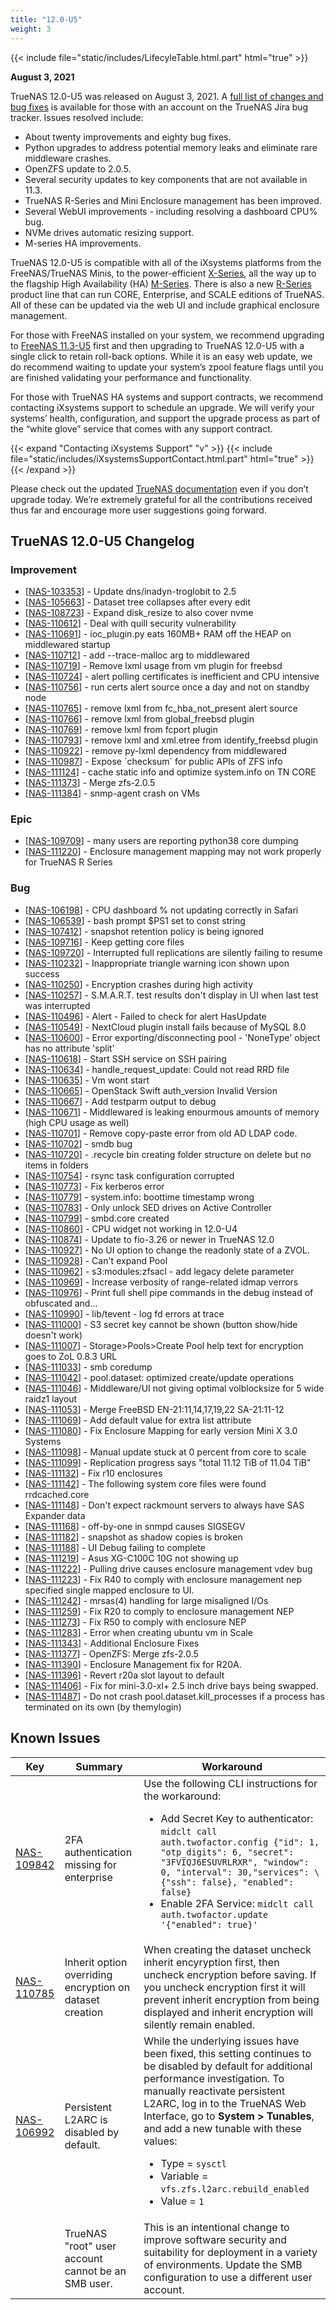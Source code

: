 ```yaml
---
title: "12.0-U5"
weight: 3
---
```


{{< include file="static/includes/LifecyleTable.html.part" html="true" >}}

**August 3, 2021**

TrueNAS 12.0-U5 was released on August 3, 2021.  A [full list of changes and bug fixes](https://jira.ixsystems.com/projects/NAS/versions/13007) is available for those with an account on the TrueNAS Jira bug tracker. Issues resolved include:

* About twenty improvements and eighty bug fixes. 
* Python upgrades to address potential memory leaks and eliminate rare middleware crashes. 
* OpenZFS update to 2.0.5.
* Several security updates to key components that are not available in 11.3.
* TrueNAS R-Series and Mini Enclosure management has been improved.
* Several WebUI improvements - including resolving a dashboard CPU% bug.
* NVMe drives automatic resizing support.
* M-series HA improvements.

TrueNAS 12.0-U5 is compatible with all of the iXsystems platforms from the FreeNAS/TrueNAS Minis, to the power-efficient [X-Series](https://www.truenas.com/x-series/), all the way up to the flagship High Availability (HA) [M-Series](https://www.truenas.com/m-series/). There is also a new [R-Series](https://www.truenas.com/r-series/) product line that can run CORE, Enterprise, and SCALE editions of TrueNAS.  All of these can be updated via the web UI and include graphical enclosure management.

For those with FreeNAS installed on your system, we recommend upgrading to [FreeNAS 11.3-U5](https://www.freenas.org/download-freenas-release/) first and then upgrading to TrueNAS 12.0-U5 with a single click to retain roll-back options.  While it is an easy web update, we do recommend waiting to update your system’s zpool feature flags until you are finished validating your performance and functionality. 

For those with TrueNAS HA systems and support contracts, we recommend contacting iXsystems support to schedule an upgrade. We will verify your systems’ health, configuration, and support the upgrade process as part of the “white glove” service that comes with any support contract.

{{< expand "Contacting iXsystems Support" "v" >}}
{{< include file="static/includes/iXsystemsSupportContact.html.part" html="true" >}}
{{< /expand >}}

Please check out the updated [TrueNAS documentation](https://www.truenas.com/docs/) even if you don’t upgrade today. We’re extremely grateful for all the contributions received thus far and encourage more user suggestions going forward.

## TrueNAS 12.0-U5 Changelog

### Improvement

<ul>
<li>[<a href='https://jira.ixsystems.com/browse/NAS-103353'>NAS-103353</a>] -         Update dns/inadyn-troglobit to 2.5
</li>
<li>[<a href='https://jira.ixsystems.com/browse/NAS-105663'>NAS-105663</a>] -         Dataset tree collapses after every edit
</li>
<li>[<a href='https://jira.ixsystems.com/browse/NAS-108723'>NAS-108723</a>] -         Expand disk_resize to also cover nvme
</li>
<li>[<a href='https://jira.ixsystems.com/browse/NAS-110612'>NAS-110612</a>] -         Deal with quill security vulnerability
</li>
<li>[<a href='https://jira.ixsystems.com/browse/NAS-110691'>NAS-110691</a>] -         ioc_plugin.py eats 160MB+ RAM off the HEAP on middlewared startup
</li>
<li>[<a href='https://jira.ixsystems.com/browse/NAS-110712'>NAS-110712</a>] -         add --trace-malloc arg to middlewared
</li>
<li>[<a href='https://jira.ixsystems.com/browse/NAS-110719'>NAS-110719</a>] -         Remove lxml usage from vm plugin for freebsd
</li>
<li>[<a href='https://jira.ixsystems.com/browse/NAS-110724'>NAS-110724</a>] -         alert polling certificates is inefficient and CPU intensive
</li>
<li>[<a href='https://jira.ixsystems.com/browse/NAS-110756'>NAS-110756</a>] -         run certs alert source once a day and not on standby node
</li>
<li>[<a href='https://jira.ixsystems.com/browse/NAS-110765'>NAS-110765</a>] -         remove lxml from fc_hba_not_present alert source
</li>
<li>[<a href='https://jira.ixsystems.com/browse/NAS-110766'>NAS-110766</a>] -         remove lxml from global_freebsd plugin
</li>
<li>[<a href='https://jira.ixsystems.com/browse/NAS-110769'>NAS-110769</a>] -         remove lxml from fcport plugin
</li>
<li>[<a href='https://jira.ixsystems.com/browse/NAS-110793'>NAS-110793</a>] -         remove lxml and xml.etree from identify_freebsd plugin
</li>
<li>[<a href='https://jira.ixsystems.com/browse/NAS-110922'>NAS-110922</a>] -         remove py-lxml dependency from middlewared
</li>
<li>[<a href='https://jira.ixsystems.com/browse/NAS-110987'>NAS-110987</a>] -         Expose `checksum` for public APIs of ZFS info
</li>
<li>[<a href='https://jira.ixsystems.com/browse/NAS-111124'>NAS-111124</a>] -         cache static info and optimize system.info on TN CORE
</li>
<li>[<a href='https://jira.ixsystems.com/browse/NAS-111373'>NAS-111373</a>] -         Merge zfs-2.0.5
</li>
<li>[<a href='https://jira.ixsystems.com/browse/NAS-111384'>NAS-111384</a>] -         snmp-agent crash on VMs
</li>
</ul>

### Epic

<ul>
<li>[<a href='https://jira.ixsystems.com/browse/NAS-109709'>NAS-109709</a>] -         many users are reporting python38 core dumping
</li>
<li>[<a href='https://jira.ixsystems.com/browse/NAS-111220'>NAS-111220</a>] -         Enclosure management mapping may not work properly for TrueNAS R Series
</li>
</ul>

### Bug

<ul>
<li>[<a href='https://jira.ixsystems.com/browse/NAS-106198'>NAS-106198</a>] -         CPU dashboard % not updating correctly in Safari
</li>
<li>[<a href='https://jira.ixsystems.com/browse/NAS-106539'>NAS-106539</a>] -         bash prompt $PS1 set to const string
</li>
<li>[<a href='https://jira.ixsystems.com/browse/NAS-107412'>NAS-107412</a>] -         snapshot retention policy is being ignored
</li>
<li>[<a href='https://jira.ixsystems.com/browse/NAS-109716'>NAS-109716</a>] -         Keep getting core files
</li>
<li>[<a href='https://jira.ixsystems.com/browse/NAS-109720'>NAS-109720</a>] -         Interrupted full replications are silently failing to resume
</li>
<li>[<a href='https://jira.ixsystems.com/browse/NAS-110232'>NAS-110232</a>] -         Inappropriate triangle warning icon shown upon success
</li>
<li>[<a href='https://jira.ixsystems.com/browse/NAS-110250'>NAS-110250</a>] -         Encryption crashes during high activity
</li>
<li>[<a href='https://jira.ixsystems.com/browse/NAS-110257'>NAS-110257</a>] -         S.M.A.R.T. test results don't display in UI when last test was interrupted
</li>
<li>[<a href='https://jira.ixsystems.com/browse/NAS-110496'>NAS-110496</a>] -         Alert - Failed to check for alert HasUpdate
</li>
<li>[<a href='https://jira.ixsystems.com/browse/NAS-110549'>NAS-110549</a>] -         NextCloud plugin install fails because of MySQL 8.0
</li>
<li>[<a href='https://jira.ixsystems.com/browse/NAS-110600'>NAS-110600</a>] -         Error exporting/disconnecting pool - 'NoneType' object has no attribute 'split'
</li>
<li>[<a href='https://jira.ixsystems.com/browse/NAS-110618'>NAS-110618</a>] -         Start SSH service on SSH pairing
</li>
<li>[<a href='https://jira.ixsystems.com/browse/NAS-110634'>NAS-110634</a>] -         handle_request_update: Could not read RRD file
</li>
<li>[<a href='https://jira.ixsystems.com/browse/NAS-110635'>NAS-110635</a>] -         Vm wont start
</li>
<li>[<a href='https://jira.ixsystems.com/browse/NAS-110665'>NAS-110665</a>] -         OpenStack Swift auth_version Invalid Version
</li>
<li>[<a href='https://jira.ixsystems.com/browse/NAS-110667'>NAS-110667</a>] -         Add testparm output to debug
</li>
<li>[<a href='https://jira.ixsystems.com/browse/NAS-110671'>NAS-110671</a>] -         Middlewared is leaking enourmous amounts of memory (high CPU usage as well)
</li>
<li>[<a href='https://jira.ixsystems.com/browse/NAS-110701'>NAS-110701</a>] -         Remove copy-paste error from old AD LDAP code.
</li>
<li>[<a href='https://jira.ixsystems.com/browse/NAS-110702'>NAS-110702</a>] -         smdb bug
</li>
<li>[<a href='https://jira.ixsystems.com/browse/NAS-110720'>NAS-110720</a>] -         .recycle bin creating folder structure on delete but no items in folders
</li>
<li>[<a href='https://jira.ixsystems.com/browse/NAS-110754'>NAS-110754</a>] -         rsync task configuration corrupted
</li>
<li>[<a href='https://jira.ixsystems.com/browse/NAS-110773'>NAS-110773</a>] -         Fix kerberos error
</li>
<li>[<a href='https://jira.ixsystems.com/browse/NAS-110779'>NAS-110779</a>] -         system.info: boottime timestamp wrong
</li>
<li>[<a href='https://jira.ixsystems.com/browse/NAS-110783'>NAS-110783</a>] -         Only unlock SED drives on Active Controller
</li>
<li>[<a href='https://jira.ixsystems.com/browse/NAS-110799'>NAS-110799</a>] -         smbd.core created
</li>
<li>[<a href='https://jira.ixsystems.com/browse/NAS-110860'>NAS-110860</a>] -         CPU widget not working in 12.0-U4
</li>
<li>[<a href='https://jira.ixsystems.com/browse/NAS-110874'>NAS-110874</a>] -         Update to fio-3.26 or newer in TrueNAS 12.0
</li>
<li>[<a href='https://jira.ixsystems.com/browse/NAS-110927'>NAS-110927</a>] -         No UI option to change the readonly state of a ZVOL.
</li>
<li>[<a href='https://jira.ixsystems.com/browse/NAS-110928'>NAS-110928</a>] -         Can't expand Pool
</li>
<li>[<a href='https://jira.ixsystems.com/browse/NAS-110962'>NAS-110962</a>] -         s3:modules:zfsacl - add legacy delete parameter
</li>
<li>[<a href='https://jira.ixsystems.com/browse/NAS-110969'>NAS-110969</a>] -         Increase verbosity of range-related idmap verrors
</li>
<li>[<a href='https://jira.ixsystems.com/browse/NAS-110976'>NAS-110976</a>] -         Print full shell pipe commands in the debug instead of obfuscated and…
</li>
<li>[<a href='https://jira.ixsystems.com/browse/NAS-110990'>NAS-110990</a>] -         lib/tevent - log fd errors at trace
</li>
<li>[<a href='https://jira.ixsystems.com/browse/NAS-111000'>NAS-111000</a>] -         S3 secret key cannot be shown (button show/hide doesn't work)
</li>
<li>[<a href='https://jira.ixsystems.com/browse/NAS-111007'>NAS-111007</a>] -         Storage>Pools>Create Pool help text for encryption goes to ZoL 0.8.3 URL
</li>
<li>[<a href='https://jira.ixsystems.com/browse/NAS-111033'>NAS-111033</a>] -         smb coredump
</li>
<li>[<a href='https://jira.ixsystems.com/browse/NAS-111042'>NAS-111042</a>] -         pool.dataset: optimized create/update operations
</li>
<li>[<a href='https://jira.ixsystems.com/browse/NAS-111046'>NAS-111046</a>] -         Middleware/UI not giving optimal volblocksize for 5 wide raidz1 layout
</li>
<li>[<a href='https://jira.ixsystems.com/browse/NAS-111053'>NAS-111053</a>] -         Merge FreeBSD EN-21:11,14,17,19,22 SA-21:11-12
</li>
<li>[<a href='https://jira.ixsystems.com/browse/NAS-111069'>NAS-111069</a>] -         Add default value for extra list attribute
</li>
<li>[<a href='https://jira.ixsystems.com/browse/NAS-111080'>NAS-111080</a>] -         Fix Enclosure Mapping for early version Mini X 3.0 Systems
</li>
<li>[<a href='https://jira.ixsystems.com/browse/NAS-111098'>NAS-111098</a>] -         Manual update stuck at 0 percent from core to scale
</li>
<li>[<a href='https://jira.ixsystems.com/browse/NAS-111099'>NAS-111099</a>] -         Replication progress says "total 11.12 TiB of 11.04 TiB"
</li>
<li>[<a href='https://jira.ixsystems.com/browse/NAS-111132'>NAS-111132</a>] -         Fix r10 enclosures
</li>
<li>[<a href='https://jira.ixsystems.com/browse/NAS-111142'>NAS-111142</a>] -         The following system core files were found rrdcached.core
</li>
<li>[<a href='https://jira.ixsystems.com/browse/NAS-111148'>NAS-111148</a>] -         Don't expect rackmount servers to always have SAS Expander data
</li>
<li>[<a href='https://jira.ixsystems.com/browse/NAS-111168'>NAS-111168</a>] -         off-by-one in snmpd causes SIGSEGV
</li>
<li>[<a href='https://jira.ixsystems.com/browse/NAS-111182'>NAS-111182</a>] -         snapshot as shadow copies is broken
</li>
<li>[<a href='https://jira.ixsystems.com/browse/NAS-111188'>NAS-111188</a>] -         UI Debug failing to complete 
</li>
<li>[<a href='https://jira.ixsystems.com/browse/NAS-111219'>NAS-111219</a>] -         Asus XG-C100C 10G not showing up
</li>
<li>[<a href='https://jira.ixsystems.com/browse/NAS-111222'>NAS-111222</a>] -         Pulling drive causes enclosure management vdev bug
</li>
<li>[<a href='https://jira.ixsystems.com/browse/NAS-111223'>NAS-111223</a>] -         Fix R40 to comply with enclosure management nep specified single mapped enclosure to UI.
</li>
<li>[<a href='https://jira.ixsystems.com/browse/NAS-111242'>NAS-111242</a>] -         mrsas(4) handling for large misaligned I/Os
</li>
<li>[<a href='https://jira.ixsystems.com/browse/NAS-111259'>NAS-111259</a>] -         Fix R20 to comply to enclosure management NEP
</li>
<li>[<a href='https://jira.ixsystems.com/browse/NAS-111273'>NAS-111273</a>] -         Fix R50 to comply with enclosure NEP
</li>
<li>[<a href='https://jira.ixsystems.com/browse/NAS-111283'>NAS-111283</a>] -         Error when creating ubuntu vm in Scale
</li>
<li>[<a href='https://jira.ixsystems.com/browse/NAS-111343'>NAS-111343</a>] -         Additional Enclosure Fixes
</li>
<li>[<a href='https://jira.ixsystems.com/browse/NAS-111377'>NAS-111377</a>] -         OpenZFS: Merge zfs-2.0.5
</li>
<li>[<a href='https://jira.ixsystems.com/browse/NAS-111390'>NAS-111390</a>] -         Enclosure Management fix for R20A.
</li>
<li>[<a href='https://jira.ixsystems.com/browse/NAS-111396'>NAS-111396</a>] -         Revert r20a slot layout to default
</li>
<li>[<a href='https://jira.ixsystems.com/browse/NAS-111406'>NAS-111406</a>] -         Fix for mini-3.0-xl+ 2.5 inch drive bays being swapped.
</li>
<li>[<a href='https://jira.ixsystems.com/browse/NAS-111487'>NAS-111487</a>] -         Do not crash pool.dataset.kill_processes if a process has terminated on its own (by themylogin)
</li>
</ul>

## Known Issues

<body class="ql-editor ql-editor-view" style="font-size:14px;">
  <html>
    <body>
      <table width="100%">
        <thead>
          <tr>
			<th>Key</th>
			<th>Summary</th>
			<th>Workaround</th>
          </tr>
        </thead>
        <tbody>
          <tr>
			<td><a href="https://jira.ixsystems.com/browse/NAS-109842" target="_blank">NAS-109842</a></td>
			<td>2FA authentication missing for enterprise</td>
			<td>Use the following CLI instructions for the workaround:
  			  <ul>
                <li> Add Secret Key to authenticator: <code>midclt call auth.twofactor.config {"id": 1, "otp_digits": 6, "secret": "3FVIQJ6ESUVRLRXR", "window": 0, "interval": 30,"services": \{"ssh": false}, "enabled": false}</code></li>
                <li> Enable 2FA Service: <code>midclt call auth.twofactor.update '{"enabled": true}'</code></li>
	  		  </ul>
			</td>
          </tr>
          <tr>
			<td><a href="https://jira.ixsystems.com/browse/NAS-110785" target="_blank">NAS-110785</a></td>
			<td>Inherit option overriding encryption on dataset creation</td>
			<td>When creating the dataset uncheck inherit encyryption first, then uncheck encryption before saving. If you uncheck encryption first it will prevent inherit encryption from being displayed and inherit encryption will silently remain enabled.</td>
          </tr>
			<td><a href="https://jira.ixsystems.com/browse/NAS-106992" target="_blank">NAS-106992</a></td>
			<td>Persistent L2ARC is disabled by default.</td>
			<td>While the underlying issues have been fixed, this setting continues to be disabled by default for additional performance investigation. To manually reactivate persistent L2ARC, log in to the TrueNAS Web Interface, go to <b>System > Tunables</b>, and add a new tunable with these values:
  			  <ul>
			    <li>Type = <code>sysctl</code></li>
			    <li>Variable = <code>vfs.zfs.l2arc.rebuild_enabled</code></li>
			    <li>Value = <code>1</code></li>
  			  </ul>
			</td>
          </tr>
          <tr>
			<td></td>
            <td>TrueNAS "root" user account cannot be an SMB user.</td>
			<td>This is an intentional change to improve software security and suitability for deployment in a variety of environments. Update the SMB configuration to use a different user account.</td>
          </tr>
        </tbody>
      </table>
    </body>
  </html>
